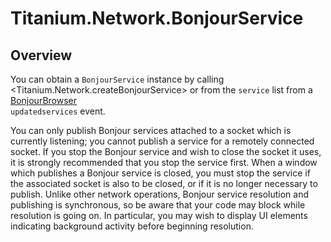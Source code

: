 # Titanium.Network.BonjourService

<ProxySummary/>

## Overview

You can obtain a `BonjourService` instance by calling <Titanium.Network.createBonjourService> 
or from the `service` list from a [BonjourBrowser](Titanium.Network.BonjourBrowser)  
`updatedservices` event.   

You can only publish Bonjour services attached to a socket which is currently listening; 
you cannot publish a service for a remotely connected socket.  If you stop the Bonjour 
service and wish to close the socket it uses, it is strongly recommended that you stop 
the service first.  When a window which publishes a Bonjour service is closed, you must 
stop the service if the associated socket is also to be closed, or if it is no longer 
necessary to publish.  Unlike other network operations, Bonjour service resolution and 
publishing is synchronous, so be aware that your code may block while resolution is going 
on.  In particular, you may wish to display UI elements indicating background activity 
before beginning resolution.

<ApiDocs/>
